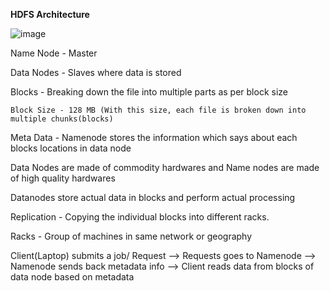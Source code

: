 **HDFS Architecture**

![image](https://user-images.githubusercontent.com/42135673/232320089-dc36a589-4a02-4efd-babe-3786b81d5f06.png)

Name Node - Master

Data Nodes - Slaves where data is stored

Blocks - Breaking down the file into multiple parts as per block size

    Block Size - 128 MB (With this size, each file is broken down into multiple chunks(blocks)

Meta Data - Namenode stores the information which says about each blocks locations in data node

Data Nodes are made of commodity hardwares and Name nodes are made of high quality hardwares

Datanodes store actual data in blocks and perform actual processing

Replication - Copying the individual blocks into different racks.

Racks - Group of machines in same network or geography

Client(Laptop) submits a job/ Request --> Requests goes to Namenode --> Namenode sends back metadata info --> Client reads data from blocks of data node based on metadata


